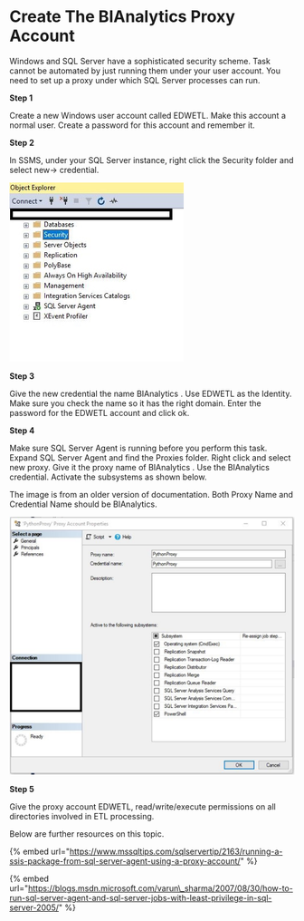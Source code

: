 # Create The BIAnalytics Proxy Account

Windows and SQL Server have a sophisticated security scheme. Task cannot be automated by just running them under your user account. You need to set up a proxy under which SQL Server processes can run.

**Step 1** 

Create a new Windows user account called EDWETL. Make this account a normal user. Create a password for this account and remember it.

**Step 2** 

In SSMS, under your SQL Server instance, right click the Security folder and select new-&gt; credential.

![Where the security folder can be found in SSMS.](../.gitbook/assets/image%20%281%29.png)


  
**Step 3**

Give the new credential the name BIAnalytics . Use EDWETL as the Identity. Make sure you check the name so it has the right domain. Enter the password for the EDWETL account and click ok.

**Step 4** 

Make sure SQL Server Agent is running before you perform this task. Expand SQL Server Agent and find the Proxies folder. Right click and select new proxy. Give it the proxy name of BIAnalytics . Use the BIAnalytics credential. Activate the subsystems as shown below. 

The image is from an older version of documentation. Both Proxy Name and Credential Name should be BIAnalytics.

![](../.gitbook/assets/image.png)

**Step 5**

Give the proxy account EDWETL, read/write/execute permissions on all directories involved in ETL processing.

Below are further resources on this topic.

{% embed url="https://www.mssqltips.com/sqlservertip/2163/running-a-ssis-package-from-sql-server-agent-using-a-proxy-account/" %}

{% embed url="https://blogs.msdn.microsoft.com/varun\_sharma/2007/08/30/how-to-run-sql-server-agent-and-sql-server-jobs-with-least-privilege-in-sql-server-2005/" %}




